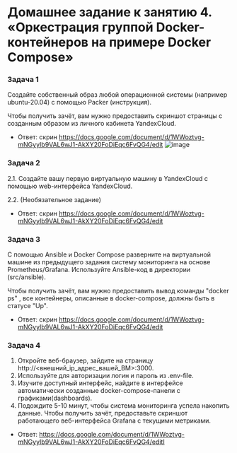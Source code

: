 # Домашнее задание к занятию 4. «Оркестрация группой Docker-контейнеров на примере Docker Compose»

### Задача 1

Создайте собственный образ любой операционной системы (например ubuntu-20.04) с помощью Packer (инструкция).

Чтобы получить зачёт, вам нужно предоставить скриншот страницы с созданным образом из личного кабинета YandexCloud.

* Ответ: скрин https://docs.google.com/document/d/1WWoztvg-mNGyyIb9VAL6wJ1-AkXY20FoDiEqc6FvQG4/edit
![image](https://github.com/Tichenko/devops-netology/assets/116817153/abac4b43-8d79-41fe-ad9e-c2656c65c8f4)

### Задача 2

2.1. Создайте вашу первую виртуальную машину в YandexCloud с помощью web-интерфейса YandexCloud.

2.2. (Необязательное задание)

*  Ответ: скрин https://docs.google.com/document/d/1WWoztvg-mNGyyIb9VAL6wJ1-AkXY20FoDiEqc6FvQG4/edit

### Задача 3

С помощью Ansible и Docker Compose разверните на виртуальной машине из предыдущего задания систему мониторинга на основе Prometheus/Grafana. Используйте Ansible-код в директории (src/ansible).

Чтобы получить зачёт, вам нужно предоставить вывод команды "docker ps" , все контейнеры, описанные в docker-compose, должны быть в статусе "Up".

*  Ответ: скрин https://docs.google.com/document/d/1WWoztvg-mNGyyIb9VAL6wJ1-AkXY20FoDiEqc6FvQG4/edit

### Задача 4

1. Откройте веб-браузер, зайдите на страницу http://<внешний_ip_адрес_вашей_ВМ>:3000.
2. Используйте для авторизации логин и пароль из .env-file.
3. Изучите доступный интерфейс, найдите в интерфейсе автоматически созданные docker-compose-панели с графиками(dashboards).
4. Подождите 5-10 минут, чтобы система мониторинга успела накопить данные.
Чтобы получить зачёт, предоставьте скриншот работающего веб-интерфейса Grafana с текущими метриками.

* Ответ: https://docs.google.com/document/d/1WWoztvg-mNGyyIb9VAL6wJ1-AkXY20FoDiEqc6FvQG4/editI




